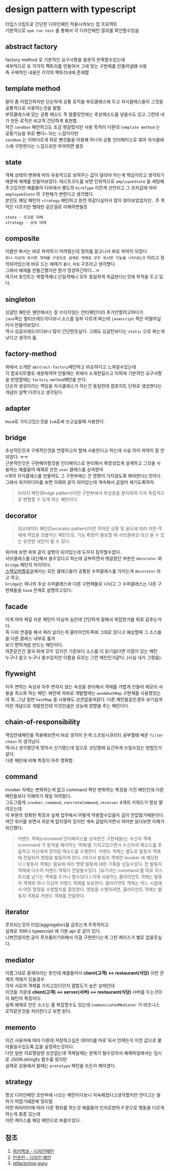 # design pattern with typescript

타입스크립트로 간단한 디자인패턴 적용시켜보는 잡 프로젝트  
기본적으로 `npm run test` 를 통해서 각 디자인패턴 결과를 확인할수있음

## abstract factory

factory method 로 기본적인 요구사항을 충분히 만족할수있는데  
세부적으로 또 각각의 팩토리를 만들어서 그에 맞는 구현체를 만들어낼떄 사용  
즉 구체적인 내용은 각각의 팩토리내에 존재함

## template method

말이 좀 어렵긴하지만 단순하게 공통 로직을 부모클래스에 두고 자식클래스들이 그것을 공통적으로 사용하는것을 말함.  
부모클래스에 있는 공통 메소드 즉 템플릿안에는 추상메소드를 넣을수도 있고 그런데 내가 만든 로직은 비교적 간단하게 표현함.  
약간 `sandbox` 패턴하고도 조금 헷갈렸지만 사용 목적이 다른데 `template method` 는 공통기능을 위로 뺀다~ 라는 느낌이지만  
`sandbox` 는 이와다르게 위로 뺀것들을 이용해 하나의 공통 인터페이스로 묶어 자식클래스에 구현한다는 느낌으로만 파악하면 될듯

## state

객체 상태의 변화에 따라 유동적으로 보여주는 값이 달라야 하는게 핵심이라고 생각되기때문에 예제를 만들어보았다. 테스트코드를 보면 인위적으로 `employeeState` 을 세팅해주고있지만 예를들어 디비에서 별도의 `hireType` 이란게 선언되고 그 숫자값에 따라 `employeeState` 의 구현체가 변한다고 생각했다.  
본인도 해당 패턴이 `strategy` 패턴하고 완전 똑같다싶어서 많이 찾아보았었지만.. 주 목적은 다르지만 형태만 같은걸로 이해하면될듯

```
state - 조건문 대체
strategy - 상속 대체
```

## composite

이름만 봐서는 바로 파악하기 어려웠는데 정의를 알고나서 바로 파악이 되었다.  
`하나 이상의 유사한 객체를 구성으로 설계된 객체로 모두 유사한 기능을 나타내는것` 이라고 정의되어있는데 바로 드는 예제가 `폴더`, `파일` 구조라고 생각했다.  
그래서 예제를 만들긴했지만 뭔가 엉성하긴하다...ㅠ  
여기서 포인트는 복합객체나 단일객체나 모두 동일하게 취급한다는것에 목적을 두고 있다.

## singleton

싱글턴 패턴은 웬만해서는 잘 쓰이지않는 안티패턴이라 추가안할려고하다가  
`java`쪽는 멀티쓰레드이다보니 소스를 일부 다르게 짜는데 `javascript` 쪽은 어떨까싶어서 만들어보았다.  
역시 싱글쓰레드이다보니 많이 간단한듯싶다. 그래도 싱글턴보다는 `static` 으로 짜는게 낫다고 생각이 듦.

## factory-method

위에서 소개한 `abstract-factory`패턴하고 비슷하다고 느껴질수있는데  
각 컴포지트별로 세분화하여 만들때는 위에서 소개한걸쓰고 이외에 기본적인 요구사항을 반영할때는 `factory-method`패턴을 쓴다.  
단순히 생성이라는 책임을 자식클래스가 하는건 동일한데 컴포지트 단위로 생성한다는 개념이 살짝 다르다고 생각된다.

## adapter

`HasA`로 가지고있는것을 `IsA`로써 쓰고싶을때 사용한다.

## bridge

추상적인것과 구체적인것을 연결하고자 할때 사용한다고 하는데 사실 의미 파악이 잘 안되었다. ㅠㅠ  
근본적인것은 구현해야할것을 인터페이스로 분리해서 확장성있게 설계하고 그것을 사용하는 예를들어 예제로 만든 `user` 클래스를 상속받아  
n개의 자식클래스를 만들어도 그 구현부에는 큰 영향이 가지않도록 해야한다는것이다.
그래서 위키피디아를 보면 아래와 같이 되어있는데 계속해서 곱씹어 세기도록하자.

> 브리지 패턴(Bridge pattern)이란 구현부에서 추상층을 분리하여 각자 독립적으로 변형할 수 있게 하는 패턴이다.

## decorator

> 데코레이터 패턴(Decorator pattern)이란 주어진 상황 및 용도에 따라 어떤 객체에 책임을 덧붙이는 패턴으로,
> 기능 확장이 필요할 때 서브클래싱 대신 쓸 수 있는 유연한 대안이 될 수 있다.

위키에 보면 위와 같이 설명이 되어있는데 도무지 짐작할수없다..  
서브클래스를 대신해서 쓸수있다고 하는데 공부하면서 헷갈렸던 부분은 `decorator` 와 `bridge` 패턴의 차이이다.  
[스택오버플로우](https://stackoverflow.com/questions/48355238/difference-between-bridge-and-decorator-pattern)에서는 모든 클래스들이 공통된 수퍼클래스를 가지는게 `decorator` 라고 하고,  
`bridge`는 하나의 추상 수퍼클래스와 다른 구현체들로 나뉘고 그 수퍼클래스는 다른 구현체들을 `hasA` 관계로 설명하고있다.

## facade

이게 아마 제일 쉬운 패턴이 아닐까 싶은데 간단하게 말해서 복잡한거를 뒤로 감추는거다.  
즉 디비 연결을 해서 쿼리 날리는게 클라이언트쪽에 그대로 있다고 예상할때 그 소스들을 다른 클래스 내부로 옮겨  
보기 편하게끔 만드는 패턴이다.  
의존같은건 결국 뒤에 모두 있지만 기존보다 소스를 더 읽기쉽다면 이점이 있는 패턴.  
누구나 알고 누구나 쓸수있지만 이름을 모르는 그런 패턴인거같다..(사실 내가 그랬음).

## flyweight

자주 변하는 속성과 자주 변하지 않는 속성을 분리해서 객체를 가볍게 만들어 메모리 사용을 최소화 하는 패턴.
예전에 자바로 개발할때는 `weakHashMap` 구현체를 사용했었는데 뭐..그냥 일반 `hashMap` 을 사용해도 상관없을꺼같다.
다른 패턴들같은경우 보기쉽게 이런 개념으로 개발한건데 이것만큼은 성능에 영향을 주는 패턴이다.

## chain-of-responsibility

책임연쇄패턴을 적용해보면서 바로 생각이 든게 스프링시큐리티 공부할떄 배운 `filter chain` 이 생각났다.  
역시나 생각했던게 맞아서 신기했는데 앞으로 코딩할때 요긴하게 쓰일수있는 방법인거같다.  
다른 패턴에 비해 특징이 아주 명확함.

## command

invoker 자체는 변화하는게 없고 command 쪽만 변화하는 특징을 가진 패턴인데 다른 패턴들보다 이해하기 제일 어려웠다.  
그도그럴게 `invoker`, `command`, `concreteCommand`, `receiver` 4개의 키워드가 항상 딸려오는데  
이 부분의 정확한 특징과 실제 업무에서 어떻게 적용할수있을지 감이 안잡혔기때문이다.  
약간 위키를 보면서 외운게 없지않아 있지만 계속 곱씹어가면서 여러번 읽다보면 이해가 되긴했다.

> 커맨드 객체(command 인터페이스를 상속받은 구현체들)는 수신자 객체(command 가 동작을 해야하는 객체)를 가지고있으면서
> 수신자의 메소드를 호출하고 자신에게 정의된 메소드를 수행한다. 커맨드 객체는 별도로 발동자 객체에 전달되어 명령을 발동하게 한다. (여기서 발동자 객체란 invoker 에 해당한다.)
> 발동자 객체는 필요에 따라 명령 발동에 대한 기록을 남길수있다. 한 발동자 객체에 다수의 커맨드 객체가 전달될수있다. (요기서는 command 를 따로 히스토리를 남기는 객체를 두거나 할수있다.)
> 이제 사용하는 클라이언트 객체는 발동자 객체와 하나 이상의 커맨드 객체를 보유한다.
> 클라이언트 객체는 어느 시점에서 어떤 명령을 수행할지를 결정한다. 명령을 수행하려면, 클라이언트 객체는 발동자 객체로 커맨드 객체를 전달한다.

## iterator

루프되는것의 타입(aggregator)를 감추는게 주목적이고  
실제로 자바나 typescript 에 기본 api 로 같이 있다.  
나쁘진않지만 굳이 루프돌리기위해서 이걸 구현한다는게 그런 케이스가 별로 없을듯싶다.

## mediator

이름그대로 중재자라는 뜻인데 예를들어서 **client(고객) <-> restaurant(식당)** 이런 관계의 객체가 있을경우  
각자 서로의 객체를 가지고있다던지 결합도가 높은 상태인데  
이것을 가운데 **client(고객) <-> server(서버) <-> restaurant(식당)** 서버를 두는것이 이 패턴의 특징이다.  
실제 예제로 만든 소스는 좀 복잡할수도 있는데 `CommunicatedMediator` 가 비즈니스 로직같은것을 처리한다고 보면 된다.

## memento

이건 사용자에 따라 다른데 저장하고싶은 데이터를 따로 둬서 언제든지 이전 값으로 불러들일수있도록 값을 설정하는것이다.  
다만 일반 자료형일땐 상관없는데 객체일때는 문제가 될수있어서 예제파일에서는 임시로 JSON.stringfy 함수를 썼지만  
실제로 상용에서 쓸때는 `prototype` 패턴을 쓰든지 해야겠다.

## strategy

항상 디자인패턴 초반부에 나오는 패턴이다보니 익숙해졌다고생각했지만 안다고는 말하기 어렵기떄문에 정리함.  
어떤 파라미터에 따라 다른 행위를 하는것 예를들어 인자로받아 if 문으로 행동을 다르게 하는게 종종 있는데  
이런 케이스를 해당 패턴으로 바꿀수있다.

## 참조

1. [위키백과 - 디자인패턴](https://ko.wikipedia.org/wiki/%EC%86%8C%ED%94%84%ED%8A%B8%EC%9B%A8%EC%96%B4_%EB%94%94%EC%9E%90%EC%9D%B8_%ED%8C%A8%ED%84%B4)
2. [인프런 - 디자인 패턴](https://www.inflearn.com/course/%EB%94%94%EC%9E%90%EC%9D%B8-%ED%8C%A8%ED%84%B4)
3. [refactoring-guru](https://refactoring.guru/)
